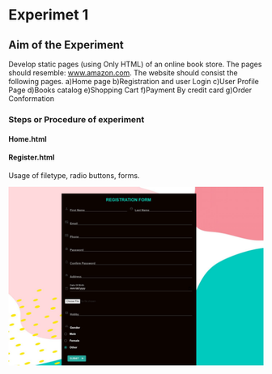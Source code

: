 # Experimet 1

## Aim of the Experiment
Develop static pages (using Only HTML) of an online book store. The pages should resemble: www.amazon.com. The  website should consist the following  pages.
a)Home page
b)Registration and user Login
c)User Profile Page
d)Books catalog
e)Shopping Cart 
f)Payment By credit card
g)Order  Conformation

### Steps or Procedure of experiment

#### Home.html

#### Register.html
Usage of filetype, radio buttons, forms.

 ![Output](output_register.png)
